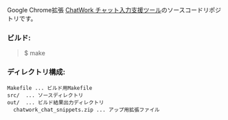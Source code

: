 Google Chrome拡張 [ChatWork チャット入力支援ツール](https://chrome.google.com/webstore/detail/chatwork-%E3%83%81%E3%83%A3%E3%83%83%E3%83%88%E5%85%A5%E5%8A%9B%E6%94%AF%E6%8F%B4%E3%83%84%E3%83%BC%E3%83%AB/gadgajlnfihmmdphnigejodmiiakeplk)のソースコードリポジトリです。



### ビルド:
> $ make

### ディレクトリ構成:

```
Makefile ... ビルド用Makefile
src/  ... ソースディレクトリ
out/  ... ビルド結果出力ディレクトリ
  chatwork_chat_snippets.zip ... アップ用拡張ファイル 
```



